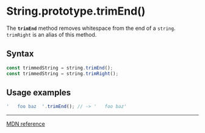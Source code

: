 # String.prototype.trimEnd()

The **`trimEnd`** method removes whitespace from the end of a `string`.
`trimRight` is an alias of this method.

## Syntax

```js
const trimmedString = string.trimEnd();
const trimmedString = string.trimRight();
```

## Usage examples

```js
'   foo baz  '.trimEnd(); // -> '   foo baz'
```

---

[MDN reference](https://developer.mozilla.org/en-US/docs/Web/JavaScript/Reference/Global_Objects/String/TrimEnd)
